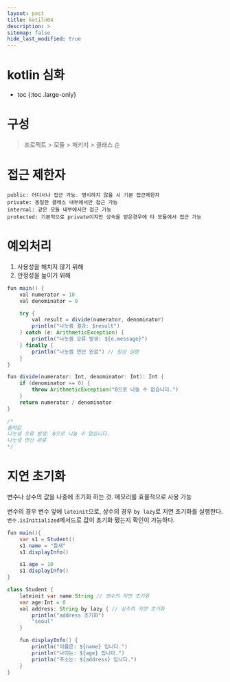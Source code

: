 ```yaml
---
layout: post
title: kotiln04
description: >
sitemap: false
hide_last_modified: true
---
```

# kotlin 심화

* toc
{:toc .large-only}

# 구성

> 프로젝트 > 모듈 > 패키지 > 클래스 순

# 접근 제한자

```
public: 어디서나 접근 가능. 명시하지 않을 시 기본 접근제한자
private: 동일한 클래스 내부에서만 접근 가능
internal: 같은 모듈 내부에서만 접근 가능
protected: 기본적으로 private이지만 상속을 받은경우에 타 모듈에서 접근 가능
```

# 예외처리

1. 사용성을 해치지 않기 위해
2. 안정성을 높이기 위해

```java
fun main() {
    val numerator = 10
    val denominator = 0

    try {
        val result = divide(numerator, denominator)
        println("나눗셈 결과: $result")
    } catch (e: ArithmeticException) {
        println("나눗셈 오류 발생: ${e.message}")
    } finally {
        println("나눗셈 연산 완료") // 항상 실행
    }
}

fun divide(numerator: Int, denominator: Int): Int {
    if (denominator == 0) {
        throw ArithmeticException("0으로 나눌 수 없습니다.")
    }
    return numerator / denominator
}

/*
출력값
나눗셈 오류 발생: 0으로 나눌 수 없습니다.
나눗셈 연산 완료
*/
```

# 지연 초기화

변수나 상수의 값을 나중에 초기화 하는 것.
메모리를 효율적으로 사용 가능

변수의 경우 변수 앞에 `lateinit`으로, 상수의 경우 `by lazy`로 지연 초기화를 실행한다.
`변수.isInitialized`메서드로 값이 초기화 됐는지 확인이 가능하다.

```java
fun main(){
    var s1 = Student()
    s1.name = "참새"
    s1.displayInfo()

    s1.age = 10
    s1.displayInfo()
}

class Student {
    lateinit var name:String // 변수의 지연 초기화
    var age:Int = 0
    val address: String by lazy { // 상수의 지연 초기화
        println("address 초기화")
        "seoul"
    }

    fun displayInfo() {
        println("이름은: ${name} 입니다.")
        println("나이는: ${age} 입니다.")
        println("주소는: ${address} 입니다.")
    }
}
```